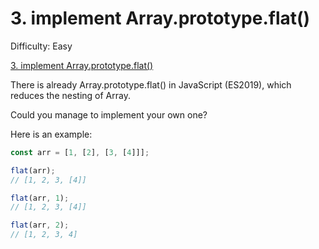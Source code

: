 # 3. implement Array.prototype.flat()

Difficulty: Easy

[3. implement Array.prototype.flat()](https://bigfrontend.dev/problem/implement-Array-prototype.flat)

There is already Array.prototype.flat() in JavaScript (ES2019), which reduces the nesting of Array.

Could you manage to implement your own one?

Here is an example:

```js
const arr = [1, [2], [3, [4]]];

flat(arr);
// [1, 2, 3, [4]]

flat(arr, 1);
// [1, 2, 3, [4]]

flat(arr, 2);
// [1, 2, 3, 4]
```
